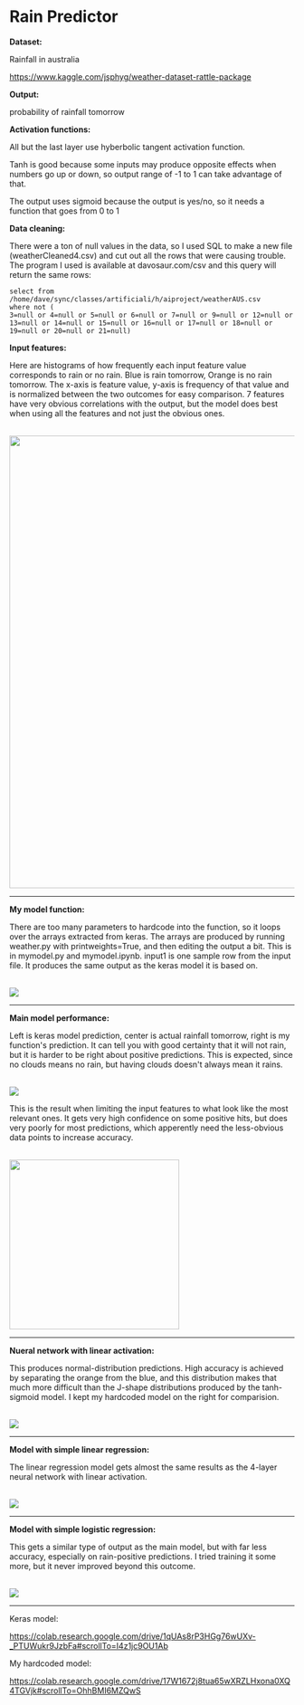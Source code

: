 # Rain Predictor

**Dataset:**

Rainfall in australia

https://www.kaggle.com/jsphyg/weather-dataset-rattle-package

**Output:**

probability of rainfall tomorrow

**Activation functions:**

All but the last layer use hyberbolic tangent activation function.

Tanh is good because some inputs may produce opposite effects when numbers go up or down, so output range of -1 to 1 can take advantage of that. 

The output uses sigmoid because the output is yes/no, so it needs a function that goes from 0 to 1

**Data cleaning:**

There were a ton of null values in the data, so I used SQL to make a new file (weatherCleaned4.csv) and cut out all the rows that were causing trouble. The program I used is available at davosaur.com/csv and this query will return the same rows:
```
select from /home/dave/sync/classes/artificiali/h/aiproject/weatherAUS.csv
where not (
3=null or 4=null or 5=null or 6=null or 7=null or 9=null or 12=null or 13=null or 14=null or 15=null or 16=null or 17=null or 18=null or 19=null or 20=null or 21=null)
```
**Input features:**

Here are histograms of how frequently each input feature value corresponds to rain or no rain. Blue is rain tomorrow, Orange is no rain tomorrow. The x-axis is feature value, y-axis is frequency of that value and is normalized between the two outcomes for easy comparison. 7 features have very obvious correlations with the output, but the model does best when using all the features and not just the obvious ones.

<br>
<img src="plot.jpg" align="middle" width="800"/>
<hr>

**My model function:** 

There are too many parameters to hardcode into the function, so it loops over the arrays extracted from keras. The arrays are produced by running weather.py with printweights=True, and then editing the output a bit. This is in mymodel.py and mymodel.ipynb. input1 is one sample row from the input file. It produces the same output as the keras model it is based on.

<br>
<img src="mymod.png" align="middle"/>
<hr>

**Main model performance:**

Left is keras model prediction, center is actual rainfall tomorrow, right is my function's prediction. It can tell you with good certainty that it will not rain, but it is harder to be right about positive predictions. This is expected, since no clouds means no rain, but having clouds doesn't always mean it rains.

<br>
<img src="test9.png" align="middle"/>
<br>

This is the result when limiting the input features to what look like the most relevant ones. It gets very high confidence on some positive hits, but does very poorly for most predictions, which apperently need the less-obvious data points to increase accuracy.

<br>
<img src="limited.png" align="middle" width="300"/>

<hr>

**Nueral network with linear activation:**

This produces normal-distribution predictions. High accuracy is achieved by separating the orange from the blue, and this distribution makes that much more difficult than the J-shape distributions produced by the tanh-sigmoid model. I kept my hardcoded model on the right for comparision.

<br>
<img src="linearnn.png" align="middle"/>
<hr>

**Model with simple linear regression:**

The linear regression model gets almost the same results as the 4-layer neural network with linear activation.

<br>
<img src="linreg.png" align="middle"/>
<hr>
                             
**Model with simple logistic regression:**

This gets a similar type of output as the main model, but with far less accuracy, especially on rain-positive predictions. I tried training it some more, but it never improved beyond this outcome.

<br>
<img src="logreg.png" align="middle"/>
<hr>

Keras model:

https://colab.research.google.com/drive/1qUAs8rP3HGg76wUXv-_PTUWukr9JzbFa#scrollTo=I4z1jc9OU1Ab

My hardcoded model:

https://colab.research.google.com/drive/17W1672j8tua65wXRZLHxona0XQ4TGVjk#scrollTo=OhhBMI6MZQwS
